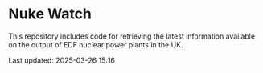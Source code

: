 # Nuke Watch

This repository includes code for retrieving the latest information available on the output of EDF nuclear power plants in the UK.

Last updated: 2025-03-26 15:16